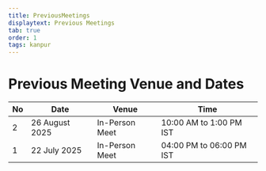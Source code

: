 ```yaml
---
title: PreviousMeetings
displaytext: Previous Meetings
tab: true
order: 1
tags: kanpur
---
```

<style>
  main {
    word-break: normal;
  } 
</style>

# **Previous Meeting Venue and Dates**

<table>
<thead>
<tr class="header">
<th>No</th>
<th>Date</th>
<th>Venue</th>
<th>Time</th>
</tr>
</thead>
<tbody>

<tr>
<td>2</td>
<td>26 August 2025</td>
<td>In-Person Meet</td>
<td>10:00 AM to 1:00 PM IST</td>
</tr>

<tr>
<td>1</td>
<td>22 July 2025</td>
<td>In-Person Meet</td>
<td>04:00 PM to 06:00 PM IST</td>
</tr>

</tbody>
</table>
